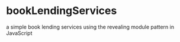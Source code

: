 # bookLendingServices
a simple book lending services using the revealing module pattern in JavaScript
